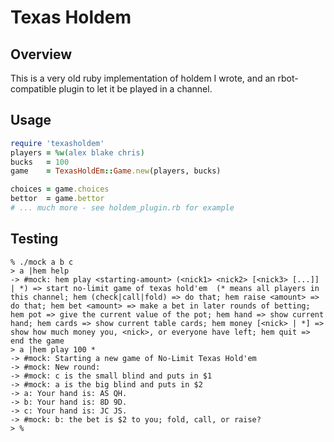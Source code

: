 # Texas Holdem

## Overview

This is a very old ruby implementation of holdem I wrote, and an rbot-compatible
plugin to let it be played in a channel.

## Usage

```ruby
require 'texasholdem'
players = %w(alex blake chris)
bucks   = 100
game    = TexasHoldEm::Game.new(players, bucks)

choices = game.choices
bettor  = game.bettor
# ... much more - see holdem_plugin.rb for example
```

## Testing

```
% ./mock a b c
> a |hem help
-> #mock: hem play <starting-amount> (<nick1> <nick2> [<nick3> [...]] | *) => start no-limit game of texas hold'em  (* means all players in this channel; hem (check|call|fold) => do that; hem raise <amount> => do that; hem bet <amount> => make a bet in later rounds of betting; hem pot => give the current value of the pot; hem hand => show current hand; hem cards => show current table cards; hem money [<nick> | *] => show how much money you, <nick>, or everyone have left; hem quit => end the game
> a |hem play 100 *
-> #mock: Starting a new game of No-Limit Texas Hold'em
-> #mock: New round:
-> #mock: c is the small blind and puts in $1
-> #mock: a is the big blind and puts in $2
-> a: Your hand is: AS QH.
-> b: Your hand is: 8D 9D.
-> c: Your hand is: JC JS.
-> #mock: b: the bet is $2 to you; fold, call, or raise?
> %
```
